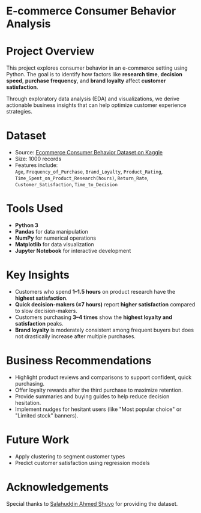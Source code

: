 # E-commerce Consumer Behavior Analysis

# Project Overview
This project explores consumer behavior in an e-commerce setting using Python. 
The goal is to identify how factors like **research time**, **decision speed**, **purchase frequency**, and **brand loyalty** affect **customer satisfaction**.

Through exploratory data analysis (EDA) and visualizations, we derive actionable business insights that can help optimize customer experience strategies.

# Dataset
- Source: [Ecommerce Consumer Behavior Dataset on Kaggle](https://www.kaggle.com/datasets/salahuddinahmedshuvo/ecommerce-consumer-behavior-analysis-data)
- Size: 1000 records
- Features include:  
  `Age`, `Frequency_of_Purchase`, `Brand_Loyalty`, `Product_Rating`, `Time_Spent_on_Product_Research(hours)`, `Return_Rate`, `Customer_Satisfaction`, `Time_to_Decision`

# Tools Used
- **Python 3**
- **Pandas** for data manipulation
- **NumPy** for numerical operations
- **Matplotlib** for data visualization
- **Jupyter Notebook** for interactive development

# Key Insights
- Customers who spend **1–1.5 hours** on product research have the **highest satisfaction**.
- **Quick decision-makers (≤7 hours)** report **higher satisfaction** compared to slow decision-makers.
- Customers purchasing **3–4 times** show the **highest loyalty and satisfaction** peaks.
- **Brand loyalty** is moderately consistent among frequent buyers but does not drastically increase after multiple purchases.

# Business Recommendations
- Highlight product reviews and comparisons to support confident, quick purchasing.
- Offer loyalty rewards after the third purchase to maximize retention.
- Provide summaries and buying guides to help reduce decision hesitation.
- Implement nudges for hesitant users (like "Most popular choice" or "Limited stock" banners).

# Future Work
- Apply clustering to segment customer types
- Predict customer satisfaction using regression models

# Acknowledgements
Special thanks to [Salahuddin Ahmed Shuvo](https://www.kaggle.com/salahuddinahmedshuvo) for providing the dataset.
